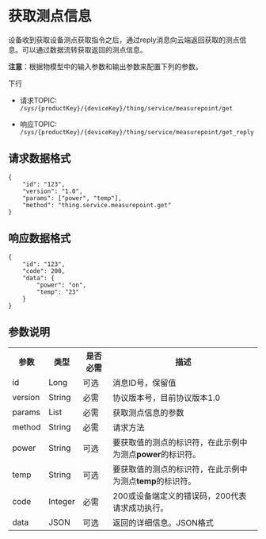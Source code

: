 # 获取测点信息

设备收到获取设备测点获取指令之后，通过reply消息向云端返回获取的测点信息。可以通过数据流转获取返回的测点信息。

**注意**：根据物模型中的输入参数和输出参数来配置下列的参数。

下行
- 请求TOPIC: `/sys/{productKey}/{deviceKey}/thing/service/measurepoint/get`

- 响应TOPIC: `/sys/{productKey}/{deviceKey}/thing/service/measurepoint/get_reply`

## 请求数据格式<request>

```
{
	"id": "123",
	"version": "1.0",
	"params": ["power", "temp"],
	"method": "thing.service.measurepoint.get"
}

```

## 响应数据格式<response>

```
{
	"id": "123",
	"code": 200,
	"data": {
		"power": "on",
		"temp": "23"
	}
}

```

## 参数说明<parameters>

<table>
  <tr>
    <th>参数 </th>
    <th>类型 </th>
    <th>是否必需 </th>
    <th>描述 </th>
  </tr>
  <tr>
    <td>id</td>
    <td>Long</td>
    <td>可选 </td>
    <td>消息ID号，保留值 </td>
  </tr>
  <tr>
    <td>version</td>
    <td>String</td>
    <td>必需 </td>
    <td>协议版本号，目前协议版本1.0</td>
  </tr>
  <tr>
    <td>params</td>
    <td>List</td>
    <td>必需 </td>
    <td>获取测点信息的参数 </td>
  </tr>
  <tr>
    <td>method</td>
    <td>String</td>
    <td>必需 </td>
    <td>请求方法 </td>
  </tr>
  <tr>
    <td>power</td>
    <td>String</td>
    <td>可选 </td>
    <td>要获取值的测点的标识符，在此示例中为测点<strong>power</strong>的标识符。</td>
  </tr>
  <tr>
    <td>temp</td>
    <td>String</td>
    <td>可选 </td>
    <td>要获取值的测点的标识符，在此示例中为测点<strong>temp</strong>的标识符。</td>
  </tr>
  <tr>
    <td>code</td>
    <td>Integer</td>
    <td>必需</td>
    <td>200或设备端定义的错误码，200代表请求成功执行。</td>
  </tr>
  <tr>
    <td>data</td>
    <td>JSON</td>
    <td>可选 </td>
    <td>返回的详细信息。JSON格式 </td>
  </tr>
</table>
